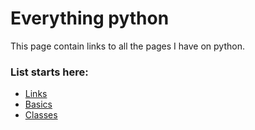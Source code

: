 # Everything python

This page contain links to all the pages I have on python.

### List starts here:

* [Links](./links.md)
* [Basics](./basic.md)
* [Classes](./classes.md)
